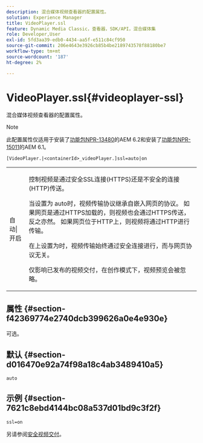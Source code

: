 ```yaml
---
description: 混合媒体视频查看器的配置属性。
solution: Experience Manager
title: VideoPlayer.ssl
feature: Dynamic Media Classic，查看器，SDK/API，混合媒体集
role: Developer,User
exl-id: 5fd3aa39-edb0-4434-aa5f-e511c84cf950
source-git-commit: 206e4643e3926cb85b4be2189743578f88180be7
workflow-type: tm+mt
source-wordcount: '187'
ht-degree: 2%

---
```


# VideoPlayer.ssl{#videoplayer-ssl}

混合媒体视频查看器的配置属性。

>[!NOTE]
>
>此配置属性仅适用于安装了[功能包NPR-13480](https://www.adobeaemcloud.com/content/marketplace/marketplaceProxy.html?packagePath=/content/companies/public/adobe/packages/cq620/featurepack/cq-6.2.0-featurepack-13480)的AEM 6.2和安装了[功能包NPR-15011](https://www.adobeaemcloud.com/content/marketplace/marketplaceProxy.html?packagePath=/content/companies/public/adobe/packages/cq610/featurepack/cq-6.1.0-featurepack-15011)的AEM 6.1。

`[VideoPlayer.|<containerId>_videoPlayer.]ssl=auto|on`

<table id="table_C616483932C2482CA9794DDD7313FD7C"> 
 <tbody> 
  <tr> 
   <td colname="col1"> <p> <span class="codeph"> 自动|开启</span> </p> </td> 
   <td colname="col2"> <p> 控制视频是通过安全SSL连接(HTTPS)还是不安全的连接(HTTP)传送。 </p> <p>当设置为<span class="codeph"> auto</span>时，视频传输协议继承自嵌入网页的协议。 如果网页是通过HTTPS加载的，则视频也会通过HTTPS传送，反之亦然。 如果网页位于HTTP上，则视频将通过HTTP进行传输。 </p> <p>在</span>上设置为<span class="codeph">时，视频传输始终通过安全连接进行，而与网页协议无关。 </span></p> <p>仅影响已发布的视频交付，在创作模式下，视频预览会被忽略。 </p> </td> 
  </tr> 
 </tbody> 
</table>

## 属性 {#section-f42369774e2740dcb399626a0e4e930e}

可选。

## 默认 {#section-d016470e92a74f98a18c4ab3489410a5}

`auto`

## 示例 {#section-7621c8ebd4144bc08a537d01bd9c3f2f}

```
ssl=on
```

<!--<a id="section_5943AC73316749C68761FF7F74DA7547"></a>-->

另请参阅[安全视频交付](../../../c-html5-s7-aem-asset-viewers/c-html5-mixedmedia-viewer-about/c-html5-mixedmedia-viewer-securevideodelivery.md#concept-4d155111df9f469aa6c6d7b41e959dcb)。
